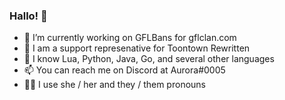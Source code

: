 ### Hallo! 👋

- 🔭 I’m currently working on GFLBans for gflclan.com
- 🥧 I am a support represenative for Toontown Rewritten
- 🐞 I know Lua, Python, Java, Go, and several other languages
- 📫 You can reach me on Discord at Aurora#0005
- 🏳️‍⚧️ I use she / her and they / them pronouns

